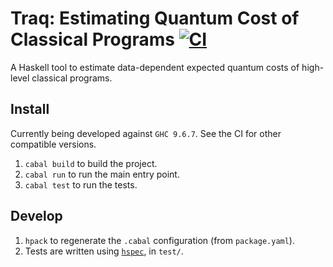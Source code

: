 Traq: Estimating Quantum Cost of Classical Programs [![CI](https://github.com/qi-rub/hs-traq/actions/workflows/ci.yml/badge.svg)](https://github.com/qi-rub/hs-traq/actions/workflows/ci.yml)
================

A Haskell tool to estimate data-dependent expected quantum costs of high-level classical programs.

Install
-------

Currently being developed against `GHC 9.6.7`. See the CI for other compatible versions.

1. `cabal build` to build the project.
1. `cabal run` to run the main entry point.
1. `cabal test` to run the tests.

Develop
-------

1. `hpack` to regenerate the `.cabal` configuration (from `package.yaml`).
2. Tests are written using [`hspec`](https://hackage.haskell.org/package/hspec), in `test/`.
